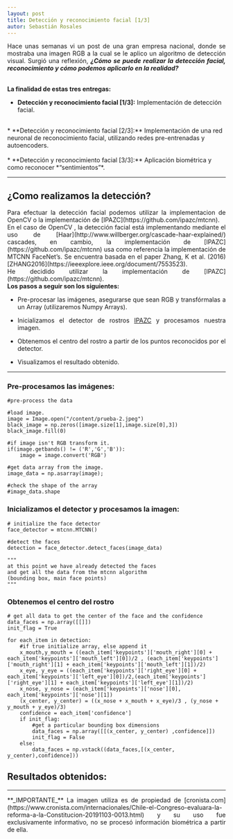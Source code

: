 ```yaml
---
layout: post
title: Detección y reconocimiento facial [1/3]
autor: Sebastián Rosales
---
```


<p align=justify>
    Hace unas semanas vi un post de una gran empresa nacional, donde se mostraba una imagen RGB a la cual se le aplico 
    un algoritmo de detección visual. Surgió una reflexión, <strong><i>¿Cómo se puede realizar la detección facial, reconocimiento y cómo podemos aplicarlo en la realidad?</i></strong>
    <br/>
    <br/>
</p>

**La finalidad de estas tres entregas:**
* **Detección y reconocimiento facial [1/3]:**  Implementación de detección facial.<br/>
<br/>
* **Detección y reconocimiento facial [2/3]:** Implementación de una red neuronal de reconocimiento facial, utilizando redes pre-entrenadas y autoencoders.<br/>
<br/>
* **Detección y reconocimiento facial [3/3]:**  Aplicación biométrica y como reconocer *“sentimientos”*.<br/>

***

## ¿Como realizamos la detección? 

<div style="text-align: justify" markdown="1">Para efectuar la detección facial podemos utilizar la implementacion de OpenCV o la implementación de 
[IPAZC](https://github.com/ipazc/mtcnn).
</div>

<div style="text-align: justify" markdown="1">En el caso de OpenCV , la detección facial está implementando mediante el uso de [Haar](http://www.willberger.org/cascade-haar-explained/) cascades, en cambio, la implementación de [IPAZC](https://github.com/ipazc/mtcnn) usa como referencia la implementación de MTCNN FaceNet’s. Se encuentra basada en el paper Zhang, K et al. (2016) [ZHANG2016](https://ieeexplore.ieee.org/document/7553523).
</div>

<div style="text-align: justify" markdown="1">He decidido utilizar la implementación de [IPAZC](https://github.com/ipazc/mtcnn).
</div>

<div style="text-align: justify" markdown="1"> <strong>Los pasos a seguir son los siguientes: </strong>

* Pre-procesar las imágenes, asegurarse que sean RGB y transfórmalas a un Array (utilizaremos Numpy Arrays). 

* Inicializamos el detector de rostros [IPAZC](https://github.com/ipazc/mtcnn) y procesamos nuestra imagen.

* Obtenemos el centro del rostro a partir de los puntos reconocidos por el detector. 

* Visualizamos el resultado obtenido. 

</div>

***

### Pre-procesamos las imágenes:

```
#pre-process the data

#load image.
image = Image.open("/content/prueba-2.jpeg")
black_image = np.zeros([image.size[1],image.size[0],3])
black_image.fill(0)

#if image isn't RGB transform it.
if(image.getbands() != ('R','G','B')):
    image = image.convert('RGB')

#get data array from the image.
image_data = np.asarray(image);

#check the shape of the array
#image_data.shape
```

### Inicializamos el detector y procesamos la imagen:
```
# initialize the face detector
face_detector = mtcnn.MTCNN()

#detect the faces
detection = face_detector.detect_faces(image_data)

"""
at this point we have already detected the faces 
and get all the data from the mtcnn algorithm 
(bounding box, main face points)
"""
```

### Obtenemos el centro del rostro
```
# get all data to get the center of the face and the confidence
data_faces = np.array([[]])
init_flag = True

for each_item in detection:
    #if true initialize array, else append it
    x_mouth,y_mouth = ((each_item['keypoints']['mouth_right'][0] + each_item['keypoints']['mouth_left'][0])/2 , (each_item['keypoints']['mouth_right'][1] + each_item['keypoints']['mouth_left'][1])/2)
    x_eye, y_eye = ((each_item['keypoints']['right_eye'][0] + each_item['keypoints']['left_eye'][0])/2,(each_item['keypoints']['right_eye'][1] + each_item['keypoints']['left_eye'][1])/2)
    x_nose, y_nose = (each_item['keypoints']['nose'][0], each_item['keypoints']['nose'][1])
    (x_center, y_center) = ((x_nose + x_mouth + x_eye)/3 , (y_nose + y_mouth + y_eye)/3)
    confidence = each_item['confidence']
    if init_flag:
        #get a particular bounding box dimensions
        data_faces = np.array([[(x_center, y_center) ,confidence]])
        init_flag = False
    else:
        data_faces = np.vstack((data_faces,[(x_center, y_center),confidence]))
```

## Resultados obtenidos:



***
<p class="message" align=justify markdown="1">
**_IMPORTANTE_** La imagen utiliza es de propiedad de [cronista.com](https://www.cronista.com/internacionales/Chile-el-Congreso-evaluara-la-reforma-a-la-Constitucion-20191103-0013.html) y su uso fue exclusivamente informativo, no se procesó información biométrica a partir de ella.
</p>

